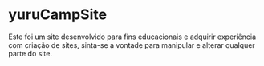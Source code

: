 # yuruCampSite
Este foi um site desenvolvido para fins educacionais e adquirir experiência com criação de sites, sinta-se a vontade para manipular e alterar qualquer parte do site.
